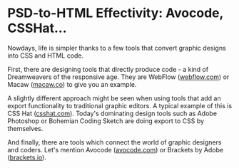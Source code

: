 PSD-to-HTML Effectivity: Avocode, CSSHat…
=========================================

Nowdays, life is simpler thanks to a few tools that convert graphic designs into
CSS and HTML code.

First, there are designing tools that directly produce code - a kind of
Dreamweavers of the responsive age. They are WebFlow
([webflow.com](https://webflow.com/)) or Macaw ([macaw.co](http://macaw.co))
to give you an example.

A slightly different approach might be seen when using tools that add an export
functionality to traditional graphic editors. A typical example of this is CSS
Hat ([csshat.com](https://csshat.com/)). Today's dominating design tools such
as Adobe Photoshop or Bohemian Coding Sketch are doing export to CSS by themselves.

And finally, there are tools which connect the world of graphic designers and
coders. Let's mention Avocode ([avocode.com](http://avocode.com/)) or Brackets
by Adobe ([brackets.io](http://brackets.io/)).

